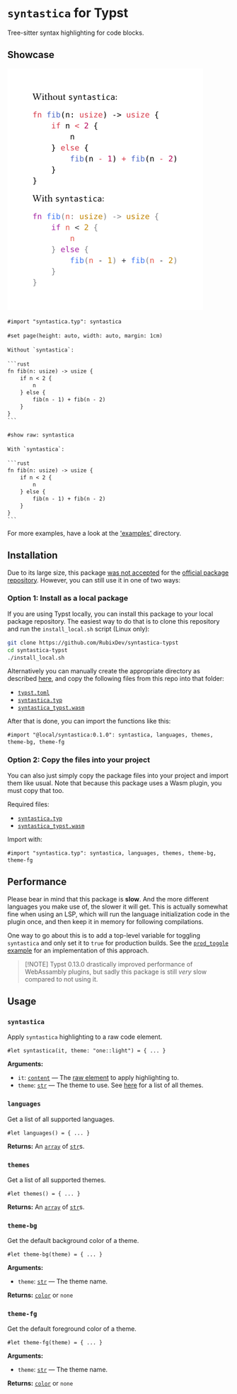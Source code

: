 # `syntastica` for Typst

Tree-sitter syntax highlighting for code blocks.

## Showcase

![Comparison between normal and syntastica highlighting](https://raw.githubusercontent.com/RubixDev/syntastica-typst/main/examples/comparison.png)

````typ
#import "syntastica.typ": syntastica

#set page(height: auto, width: auto, margin: 1cm)

Without `syntastica`:

```rust
fn fib(n: usize) -> usize {
    if n < 2 {
        n
    } else {
        fib(n - 1) + fib(n - 2)
    }
}
```

#show raw: syntastica

With `syntastica`:

```rust
fn fib(n: usize) -> usize {
    if n < 2 {
        n
    } else {
        fib(n - 1) + fib(n - 2)
    }
}
```
````

For more examples, have a look at the
['examples'](https://github.com/RubixDev/syntastica-typst/tree/main/examples/)
directory.

## Installation

Due to its large size, this package
[was not accepted](https://github.com/typst/packages/pull/143) for the
[official package repository](https://github.com/typst/packages). However, you
can still use it in one of two ways:

### Option 1: Install as a local package

If you are using Typst locally, you can install this package to your local
package repository. The easiest way to do that is to clone this repository and
run the `install_local.sh` script (Linux only):

```bash
git clone https://github.com/RubixDev/syntastica-typst
cd syntastica-typst
./install_local.sh
```

Alternatively you can manually create the appropriate directory as described
[here](https://github.com/typst/packages#local-packages), and copy the following
files from this repo into that folder:

- [`typst.toml`](https://github.com/RubixDev/syntastica-typst/blob/main/typst.toml)
- [`syntastica.typ`](https://github.com/RubixDev/syntastica-typst/blob/main/syntastica.typ)
- [`syntastica_typst.wasm`](https://github.com/RubixDev/syntastica-typst/blob/main/syntastica_typst.wasm)

After that is done, you can import the functions like this:

```typ
#import "@local/syntastica:0.1.0": syntastica, languages, themes, theme-bg, theme-fg
```

### Option 2: Copy the files into your project

You can also just simply copy the package files into your project and import
them like usual. Note that because this package uses a Wasm plugin, you must
copy that too.

Required files:

- [`syntastica.typ`](https://github.com/RubixDev/syntastica-typst/blob/main/syntastica.typ)
- [`syntastica_typst.wasm`](https://github.com/RubixDev/syntastica-typst/blob/main/syntastica_typst.wasm)

Import with:

```typ
#import "syntastica.typ": syntastica, languages, themes, theme-bg, theme-fg
```

## Performance

Please bear in mind that this package is **slow**. And the more different
languages you make use of, the slower it will get. This is actually somewhat
fine when using an LSP, which will run the language initialization code in the
plugin once, and then keep it in memory for following compilations.

One way to go about this is to add a top-level variable for toggling
`syntastica` and only set it to `true` for production builds. See the
[`prod_toggle` example](https://github.com/RubixDev/syntastica-typst/blob/main/examples/prod_toggle.typ)
for an implementation of this approach.

> [!NOTE] Typst 0.13.0 drastically improved performance of WebAssambly plugins,
> but sadly this package is still _very_ slow compared to not using it.

## Usage

### `syntastica`

Apply `syntastica` highlighting to a raw code element.

```typ
#let syntastica(it, theme: "one::light") = { ... }
```

**Arguments:**

- `it`: [`content`] &mdash; The
  [raw element](https://typst.app/docs/reference/text/raw/) to apply
  highlighting to.
- `theme`: [`str`] &mdash; The theme to use. See
  [here](https://github.com/RubixDev/syntastica-typst/blob/main/examples/all_themes.pdf)
  for a list of all themes.

### `languages`

Get a list of all supported languages.

```typ
#let languages() = { ... }
```

**Returns:** An [`array`] of [`str`]s.

### `themes`

Get a list of all supported themes.

```typ
#let themes() = { ... }
```

**Returns:** An [`array`] of [`str`]s.

### `theme-bg`

Get the default background color of a theme.

```typ
#let theme-bg(theme) = { ... }
```

**Arguments:**

- `theme`: [`str`] &mdash; The theme name.

**Returns:** [`color`] or `none`

### `theme-fg`

Get the default foreground color of a theme.

```typ
#let theme-fg(theme) = { ... }
```

**Arguments:**

- `theme`: [`str`] &mdash; The theme name.

**Returns:** [`color`] or `none`

[`array`]: https://typst.app/docs/reference/foundations/array/
[`str`]: https://typst.app/docs/reference/foundations/str/
[`content`]: https://typst.app/docs/reference/foundations/content/
[`color`]: https://typst.app/docs/reference/visualize/color/

